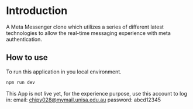 # Introduction
A Meta Messenger clone which utilizes a series of different latest technologies to allow the real-time messaging experience with meta authentication.

## How to use
To run this application in you local environment.
```bash
npm run dev
```
This App is not live yet, for the experience purpose, use this account to log in:
email: chipy028@mymail.unisa.edu.au
password: abcd12345
